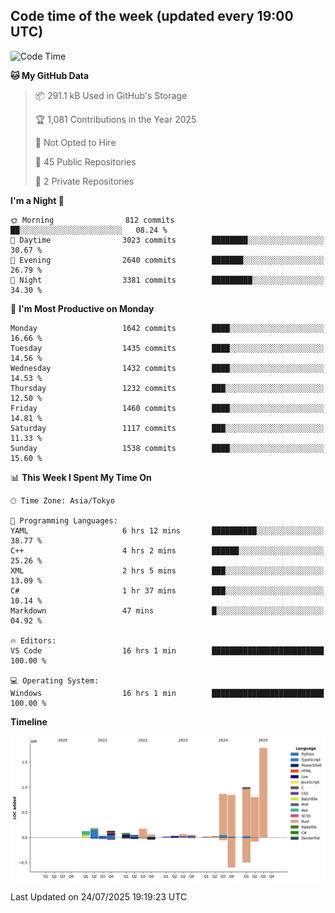 ## Code time of the week (updated every 19:00 UTC)

<!--START_SECTION:waka-->
![Code Time](http://img.shields.io/badge/Code%20Time-5%2C166%20hrs%2033%20mins-blue)

**🐱 My GitHub Data** 

> 📦 291.1 kB Used in GitHub's Storage 
 > 
> 🏆 1,081 Contributions in the Year 2025
 > 
> 🚫 Not Opted to Hire
 > 
> 📜 45 Public Repositories 
 > 
> 🔑 2 Private Repositories 
 > 
**I'm a Night 🦉** 

```text
🌞 Morning                812 commits         ██░░░░░░░░░░░░░░░░░░░░░░░   08.24 % 
🌆 Daytime                3023 commits        ████████░░░░░░░░░░░░░░░░░   30.67 % 
🌃 Evening                2640 commits        ███████░░░░░░░░░░░░░░░░░░   26.79 % 
🌙 Night                  3381 commits        █████████░░░░░░░░░░░░░░░░   34.30 % 
```
📅 **I'm Most Productive on Monday** 

```text
Monday                   1642 commits        ████░░░░░░░░░░░░░░░░░░░░░   16.66 % 
Tuesday                  1435 commits        ████░░░░░░░░░░░░░░░░░░░░░   14.56 % 
Wednesday                1432 commits        ████░░░░░░░░░░░░░░░░░░░░░   14.53 % 
Thursday                 1232 commits        ███░░░░░░░░░░░░░░░░░░░░░░   12.50 % 
Friday                   1460 commits        ████░░░░░░░░░░░░░░░░░░░░░   14.81 % 
Saturday                 1117 commits        ███░░░░░░░░░░░░░░░░░░░░░░   11.33 % 
Sunday                   1538 commits        ████░░░░░░░░░░░░░░░░░░░░░   15.60 % 
```


📊 **This Week I Spent My Time On** 

```text
🕑︎ Time Zone: Asia/Tokyo

💬 Programming Languages: 
YAML                     6 hrs 12 mins       ██████████░░░░░░░░░░░░░░░   38.77 % 
C++                      4 hrs 2 mins        ██████░░░░░░░░░░░░░░░░░░░   25.26 % 
XML                      2 hrs 5 mins        ███░░░░░░░░░░░░░░░░░░░░░░   13.09 % 
C#                       1 hr 37 mins        ███░░░░░░░░░░░░░░░░░░░░░░   10.14 % 
Markdown                 47 mins             █░░░░░░░░░░░░░░░░░░░░░░░░   04.92 % 

🔥 Editors: 
VS Code                  16 hrs 1 min        █████████████████████████   100.00 % 

💻 Operating System: 
Windows                  16 hrs 1 min        █████████████████████████   100.00 % 
```

**Timeline**

![Lines of Code chart](https://raw.githubusercontent.com/SARDONYX-sard/SARDONYX-sard/main/assets/bar_graph.png)


 Last Updated on 24/07/2025 19:19:23 UTC
<!--END_SECTION:waka-->